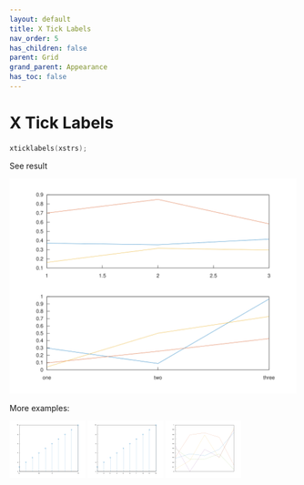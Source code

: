 ```yaml
---
layout: default
title: X Tick Labels
nav_order: 5
has_children: false
parent: Grid
grand_parent: Appearance
has_toc: false
---
```

# X Tick Labels

```cpp
xticklabels(xstrs);
```


See result

[![example_xticklabels_1](xticklabels/xticklabels_1.svg)](https://github.com/alandefreitas/matplotplusplus/blob/master/examples/appearance/grid/xticklabels/xticklabels_1.cpp)

More examples:
    
[![example_xticklabels_2](xticklabels/xticklabels_2_thumb.png)](https://github.com/alandefreitas/matplotplusplus/blob/master/examples/appearance/grid/xticklabels/xticklabels_2.cpp)  [![example_xticklabels_3](xticklabels/xticklabels_3_thumb.png)](https://github.com/alandefreitas/matplotplusplus/blob/master/examples/appearance/grid/xticklabels/xticklabels_3.cpp)  [![example_xticklabels_4](xticklabels/xticklabels_4_thumb.png)](https://github.com/alandefreitas/matplotplusplus/blob/master/examples/appearance/grid/xticklabels/xticklabels_4.cpp)

  




<!-- Generated with mdsplit: https://github.com/alandefreitas/mdsplit -->
